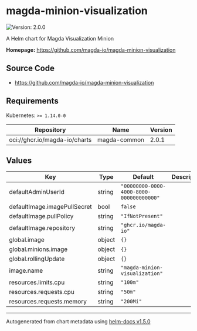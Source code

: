 # magda-minion-visualization

![Version: 2.0.0](https://img.shields.io/badge/Version-2.0.0-informational?style=flat-square)

A Helm chart for Magda Visualization Minion

**Homepage:** <https://github.com/magda-io/magda-minion-visualization>

## Source Code

* <https://github.com/magda-io/magda-minion-visualization>

## Requirements

Kubernetes: `>= 1.14.0-0`

| Repository | Name | Version |
|------------|------|---------|
| oci://ghcr.io/magda-io/charts | magda-common | 2.0.1 |

## Values

| Key | Type | Default | Description |
|-----|------|---------|-------------|
| defaultAdminUserId | string | `"00000000-0000-4000-8000-000000000000"` |  |
| defaultImage.imagePullSecret | bool | `false` |  |
| defaultImage.pullPolicy | string | `"IfNotPresent"` |  |
| defaultImage.repository | string | `"ghcr.io/magda-io"` |  |
| global.image | object | `{}` |  |
| global.minions.image | object | `{}` |  |
| global.rollingUpdate | object | `{}` |  |
| image.name | string | `"magda-minion-visualization"` |  |
| resources.limits.cpu | string | `"100m"` |  |
| resources.requests.cpu | string | `"50m"` |  |
| resources.requests.memory | string | `"200Mi"` |  |

----------------------------------------------
Autogenerated from chart metadata using [helm-docs v1.5.0](https://github.com/norwoodj/helm-docs/releases/v1.5.0)
